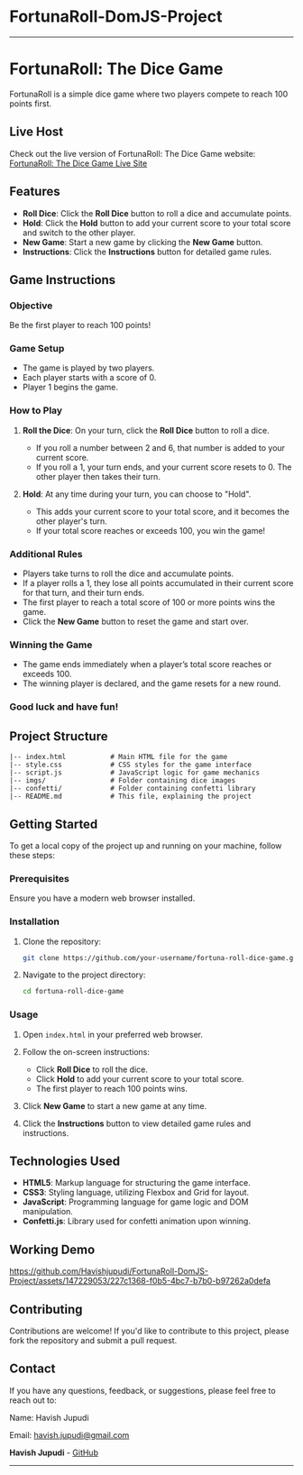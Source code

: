 # FortunaRoll-DomJS-Project
---

# FortunaRoll: The Dice Game

FortunaRoll is a simple dice game where two players compete to reach 100 points first.

## Live Host

Check out the live version of FortunaRoll: The Dice Game website: [FortunaRoll: The Dice Game
 Live Site](https://havishjupudi.github.io/FortunaRoll-DomJS-Project/)

## Features

- **Roll Dice**: Click the **Roll Dice** button to roll a dice and accumulate points.
- **Hold**: Click the **Hold** button to add your current score to your total score and switch to the other player.
- **New Game**: Start a new game by clicking the **New Game** button.
- **Instructions**: Click the **Instructions** button for detailed game rules.

## Game Instructions

### Objective

Be the first player to reach 100 points!

### Game Setup

- The game is played by two players.
- Each player starts with a score of 0.
- Player 1 begins the game.

### How to Play

1. **Roll the Dice**: On your turn, click the **Roll Dice** button to roll a dice.
   - If you roll a number between 2 and 6, that number is added to your current score.
   - If you roll a 1, your turn ends, and your current score resets to 0. The other player then takes their turn.

2. **Hold**: At any time during your turn, you can choose to "Hold".
   - This adds your current score to your total score, and it becomes the other player's turn.
   - If your total score reaches or exceeds 100, you win the game!

### Additional Rules

- Players take turns to roll the dice and accumulate points.
- If a player rolls a 1, they lose all points accumulated in their current score for that turn, and their turn ends.
- The first player to reach a total score of 100 or more points wins the game.
- Click the **New Game** button to reset the game and start over.

### Winning the Game

- The game ends immediately when a player’s total score reaches or exceeds 100.
- The winning player is declared, and the game resets for a new round.

### Good luck and have fun!

## Project Structure

```
|-- index.html           # Main HTML file for the game
|-- style.css            # CSS styles for the game interface
|-- script.js            # JavaScript logic for game mechanics
|-- imgs/                # Folder containing dice images
|-- confetti/            # Folder containing confetti library
|-- README.md            # This file, explaining the project
```

## Getting Started

To get a local copy of the project up and running on your machine, follow these steps:

### Prerequisites

Ensure you have a modern web browser installed.

### Installation

1. Clone the repository:

   ```bash
   git clone https://github.com/your-username/fortuna-roll-dice-game.git
   ```

2. Navigate to the project directory:

   ```bash
   cd fortuna-roll-dice-game
   ```

### Usage

1. Open `index.html` in your preferred web browser.

2. Follow the on-screen instructions:
   - Click **Roll Dice** to roll the dice.
   - Click **Hold** to add your current score to your total score.
   - The first player to reach 100 points wins.

3. Click **New Game** to start a new game at any time.

4. Click the **Instructions** button to view detailed game rules and instructions.

## Technologies Used

- **HTML5**: Markup language for structuring the game interface.
- **CSS3**: Styling language, utilizing Flexbox and Grid for layout.
- **JavaScript**: Programming language for game logic and DOM manipulation.
- **Confetti.js**: Library used for confetti animation upon winning.

## Working Demo

https://github.com/Havishjupudi/FortunaRoll-DomJS-Project/assets/147229053/227c1368-f0b5-4bc7-b7b0-b97262a0defa

## Contributing

Contributions are welcome! If you'd like to contribute to this project, please fork the repository and submit a pull request.

## Contact

If you have any questions, feedback, or suggestions, please feel free to reach out to:

Name: Havish Jupudi

Email: havish.jupudi@gmail.com

**Havish Jupudi** - [GitHub](https://github.com/Havishjupudi)

---
